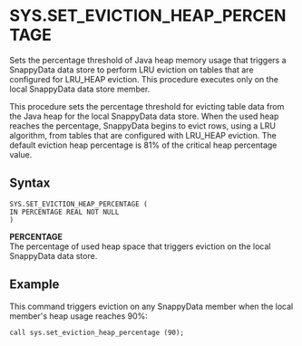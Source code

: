 # SYS.SET_EVICTION_HEAP_PERCENTAGE


Sets the percentage threshold of Java heap memory usage that triggers a SnappyData data store to perform LRU eviction on tables that are configured for LRU_HEAP eviction. This procedure executes only on the local SnappyData data store member.

This procedure sets the percentage threshold for evicting table data from the Java heap for the local SnappyData data store. When the used heap reaches the percentage, SnappyData begins to evict rows, using a LRU algorithm, from tables that are configured with LRU_HEAP eviction. The default eviction heap percentage is 81% of the critical heap percentage value.

## Syntax

```pre
SYS.SET_EVICTION_HEAP_PERCENTAGE (
IN PERCENTAGE REAL NOT NULL
)
```

**PERCENTAGE**   
The percentage of used heap space that triggers eviction on the local SnappyData data store.

## Example

This command triggers eviction on any SnappyData member when the local member's heap usage reaches 90%:

```pre
call sys.set_eviction_heap_percentage (90);
```


